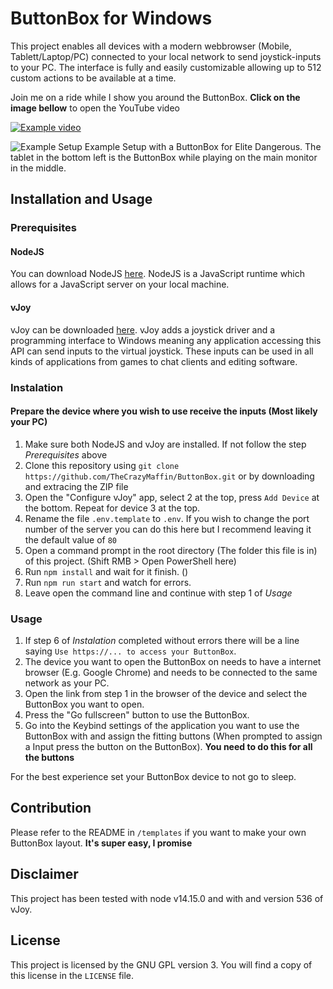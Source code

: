 # ButtonBox for Windows
This project enables all devices with a modern webbrowser (Mobile, Tablett/Laptop/PC) connected to your local network to send joystick-inputs to your PC. The interface is fully and easily customizable allowing up to 512 custom actions to be available at a time.

Join me on a ride while I show you around the ButtonBox. **Click on the image bellow** to open the YouTube video

[![Example video](https://i.imgur.com/5kiCRyA.png)](https://www.youtube.com/watch?v=w4HYyp1zWLA)

![Example Setup](https://i.imgur.com/xwbIx9h.jpeg)
Example Setup with a ButtonBox for Elite Dangerous. The tablet in the bottom left is the ButtonBox while playing on the main monitor in the middle.

## Installation and Usage
### Prerequisites
#### NodeJS
You can download NodeJS [here](https://nodejs.org/). NodeJS is a JavaScript runtime which allows for a JavaScript server on your local machine.
#### vJoy
vJoy can be downloaded [here](https://sourceforge.net/projects/vjoystick/). vJoy adds a joystick driver and a programming interface to Windows meaning any application accessing this API can send inputs to the virtual joystick. These inputs can be used in all kinds of applications from games to chat clients and editing software.

### Instalation
#### Prepare the device where you wish to use receive the inputs (Most likely your PC)
1. Make sure both NodeJS and vJoy are installed. If not follow the step _Prerequisites_ above
2. Clone this repository using `git clone https://github.com/TheCrazyMaffin/ButtonBox.git` or by downloading and extracing the ZIP file
3. Open the "Configure vJoy" app, select 2 at the top, press `Add Device` at the bottom. Repeat for device 3 at the top.
4. Rename the file `.env.template` to `.env`. If you wish to change the port number of the server you can do this here but I recommend leaving it the default value of `80`
5. Open a command prompt in the root directory (The folder this file is in) of this project. (Shift RMB > Open PowerShell here)
6. Run `npm install` and wait for it finish. ()
7. Run `npm run start` and watch for errors.
8. Leave open the command line and continue with step 1 of _Usage_

### Usage
1. If step 6 of _Instalation_ completed without errors there will be a line saying `Use https://... to access your ButtonBox`.
2. The device you want to open the ButtonBox on needs to have a internet browser (E.g. Google Chrome) and needs to be connected to the same network as your PC.
3. Open the link from step 1 in the browser of the device and select the ButtonBox you want to open.
4. Press the "Go fullscreen" button to use the ButtonBox.
5. Go into the Keybind settings of the application you want to use the ButtonBox with and assign the fitting buttons (When prompted to assign a Input press the button on the ButtonBox). **You need to do this for all the buttons**

For the best experience set your ButtonBox device to not go to sleep.

## Contribution
Please refer to the README in `/templates` if you want to make your own ButtonBox layout. **It's super easy, I promise**

## Disclaimer
This project has been tested with node v14.15.0 and with and version 536 of vJoy.

## License
This project is licensed by the GNU GPL version 3. You will find a copy of this license in the `LICENSE` file.